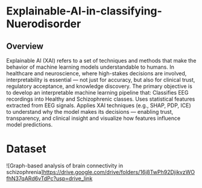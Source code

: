 # Explainable-AI-in-classifying-Nuerodisorder
## Overview

Explainable AI (XAI) refers to a set of techniques and methods that make the behavior of machine learning models understandable to humans. In healthcare and neuroscience, where high-stakes decisions are involved, interpretability is essential — not just for accuracy, but also for clinical trust, regulatory acceptance, and knowledge discovery.
The primary objective is to develop an interpretable machine learning pipeline that:
Classifies EEG recordings into Healthy and Schizophrenic classes.
Uses statistical features extracted from EEG signals.
Applies XAI techniques (e.g., SHAP, PDP, ICE) to understand why the model makes its decisions — enabling trust, transparency, and clinical insight and visualize how features influence model predictions.

# Dataset
![Graph-based analysis of brain connectivity in schizophrenia]https://drive.google.com/drive/folders/16j8TwPh92DjikvzWOfhN37qARd6vTdPc?usp=drive_link

